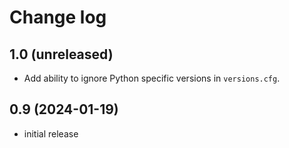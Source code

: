 # Change log

## 1.0 (unreleased)

- Add ability to ignore Python specific versions in `versions.cfg`.

## 0.9 (2024-01-19)

- initial release
